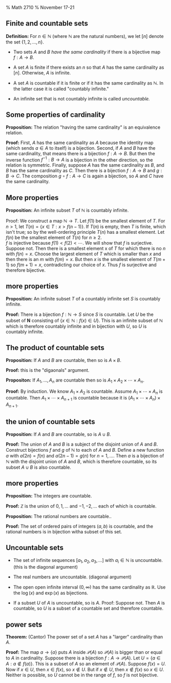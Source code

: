 % Math 2710
% November 17-21

## Finite and countable sets

**Definition:** For $n\in\mathbb{N}$ (where $\mathbb{N}$ are the natural numbers), we let
$[n]$ denote the set $\{1,2,\ldots, n\}$.  

- Two sets $A$ and $B$ *have the same cardinality* if there is a bijective map $f:A\to B$.

- A set $A$ is finite if there exists an $n$ so that $A$ has the same cardinality as $[n]$. Otherwise,
$A$ is infinite.

- A set $A$ is countable if it is finite or if it has the same cardinality as $\mathbb{N}$.  In the latter
case it is called "countably infinite."

- An infinite set that is not countably infinite is called *uncountable.*

## Some properties of cardinality

**Proposition:** The relation "having the same cardinality" is an equivalence relation.  

**Proof:** First, $A$ has the same cardinality as $A$ because the identity map (which sends $a\in A$ to itself)
is a bijection.  Second, if $A$ and $B$ have the same cardinality, that means there is a bijection
$f:A\to B$.  But then the inverse function $f^{-1}:B\to A$ is a bijection in the other direction, so the relation
is symmetric.  Finally, suppose $A$ has the same cardinality as $B$, and $B$ has the same cardinality as $C$.
Then there is a bijection $f:A\to B$ and $g:B\to C$.  The composition $g\circ f:A\to C$ is again a bijection,
so $A$ and $C$ have the same cardinality.

##  More properties


**Proposition:** An infinite subset $T$ of $\mathbb{N}$ is countably infinite.  

Proof:  We construct a map $\mathbb{N}\to T$. 
Let $f(1)$ be the smallest element of $T$.  For $n>1$, let $T(n)=\{x\in T: x>f(n-1)\}$.
If $T(n)$ is empty, then $T$ is finite, which isn't true;  so by the well-ordering principle
$T(n)$ has a smallest element.  Let $f(n)$ be the smallest element of $T(n)$ for $n\ge 2$.  
$f$ is injective because $f(1)<f(2)<\cdots$.   We will show that $f$ is surjective.  Suppose not.
Then there is a smallest element x of $T$ for which there is no $n$ with $f(n)=x$.  Choose the
largest element of $T$ which is smaller than $x$ and then there is an $m$ with $f(m)=x$.  But then
$x$ is the smallest element of $T(m+1)$ so $f(m+1)=x$, contradicting our choice of $x$.  Thus $f$
is surjective and therefore bijective. 

## more properties

**Proposition:** An infinite subset $T$ of a countably infinite set $S$ is countably infinite.

**Proof:** There is a bijection $f:\mathbb{N}\to S$ since $S$ is countable.  Let $U$ be the subset
of $\mathbf{N}$ consisting of $\{x\in \mathbb{N}: f(x)\in U\}.$  This is an infinite  subset of $\mathbb{N}$
which is therefore countably infinite and in bijection with $U$, so $U$ is countably infinite.


## The product of countable sets

**Proposition:** If $A$ and $B$ are countable, then so is $A\times B$.  

**Proof:** this is the "digaonals" argument.

**Propositon:** If $A_1,\ldots, A_n$ are countable then so is $A_1\times A_2\times\cdots\times A_n$.

**Proof:** By induction.  We know $A_1\times A_2$ is countable. Assume
$A_1\times\cdots\times A_n$ is countable.  Then $A_1\times\cdots\times A_{n+1}$ is countable because it is
$(A_1\times\cdots\times A_n)\times A_{n+1}$.

## the union of countable sets

**Proposition:** If $A$ and $B$ are countable, so is $A\cup B$.  

**Proof:** The union of $A$ and $B$ is a subject of the disjoint union of $A$ and $B$.  Construct
bijections $f$ and $g$ of  $\mathbb{N}$ to each of $A$ and $B$. Define a new function $a$
with $a(2n)=f(n)$ and $a(2n-1)=g(n)$ for $n=1,\ldots$.  Then $a$ is a bijection of $\mathbb{N}$ with
the disjoint union of $A$ and $B$, which is therefore countable, so its subset $A\cup B$ is also countable.

## more properties

**Proposition:** The integers are countable. 

**Proof:** $\mathbb{Z}$ is the union of $0,1,\ldots$ and $-1,-2,\ldots$ each of which is countable.

**Proposition:** The rational numbers are countable..

**Proof:** The set of ordered pairs of integers $(a,b)$ is countable, and the rational numbers is in bijection witha subset of this set.

## Uncountable sets


- The set of infinite   sequences $[a_1,a_2,a_3,\ldots]$ with $a_i\in\mathbb{N}$ is uncountable.
(this is the diagonal argument)

- The real numbers are uncountable.
(diagonal argument)

- The open open infinite interval $(0,\infty)$ has the same cardinality as $\mathbb{R}$.   Use the $\log(x)$ and $\exp(x)$
as bijections.

- If a subset $U$ of $A$ is uncountable, so is $A$.  Proof: Suppose not.  Then $A$ is countable, so $U$ is a subset of a countable set and therefore countable. 

## power sets

**Theorem:** (Cantor)  The power set of a set $A$ has a "larger" cardinality than $A$.

**Proof:** The map $a\to\{a\}$ puts $A$ inside $\mathcal{P}(A)$ so $\mathcal{P}(A)$ is bigger than or equal to $A$ in
cardinality.  Suppose there is a bijection $f:A\to \mathcal{P}(A)$.  Let $U=\{a\in A: a\not\in f(a)\}$.
This is a subset of $A$ so an element of $\mathcal{P}(A)$.    Suppose $f(x)=U$.  Now if $x\in U$, then $x\in f(x)$,
so $x\not\in U$.  But if $x\not\in U$, then $x\not\in f(x)$ so $x\in U$.  Neither is possible, so $U$ cannot
be in the range of $f$, so $f$ is not bijective.








